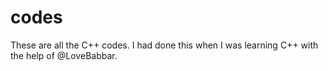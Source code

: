 # codes
These are all the C++ codes. I had done this when I was learning C++ with the help of @LoveBabbar.
